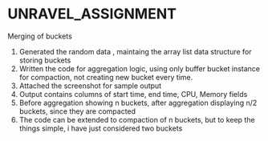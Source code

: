 # UNRAVEL_ASSIGNMENT
Merging of buckets

1) Generated the random data , maintaing the array list data structure for storing buckets 
2) Written the code for aggregation logic, using only buffer bucket instance for compaction, not creating new bucket every time.
3) Attached the screenshot for sample output
4) Output contains columns of start time, end time, CPU, Memory fields
5) Before aggregation showing n buckets, after aggregation displaying n/2 buckets, since they are compacted
6) The code can be extended to compaction of n buckets, but to keep the things simple, i have just considered two buckets
